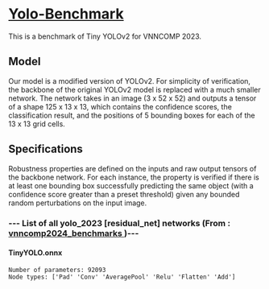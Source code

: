 # <a href="https://github.com/xiangruzh/Yolo-Benchmark">Yolo-Benchmark</a>
This is a benchmark of Tiny YOLOv2 for VNNCOMP 2023.

## Model
Our model is a modified version of YOLOv2. For simplicity of verification, the backbone of the original YOLOv2 model is replaced with a much smaller network. The network takes in an image (3 x 52 x 52) and outputs a tensor of a shape 125 x 13 x 13, which contains the confidence scores, the classification result, and the positions of 5 bounding boxes for each of the 13 x 13 grid cells.

## Specifications
Robustness properties are defined on the inputs and raw output tensors of the backbone network. For each instance, the property is verified if there is at least one bounding box successfully predicting the same object (with a confidence score greater than a preset threshold) given any bounded random perturbations on the input image.

### --- List of all yolo_2023 [residual_net] networks (From :<a href = 'https://github.com/ChristopherBrix/vnncomp2024_benchmarks'> vnncomp2024_benchmarks </a>)---

#### TinyYOLO.onnx 
	Number of parameters: 92093 
	Node types: ['Pad' 'Conv' 'AveragePool' 'Relu' 'Flatten' 'Add']

